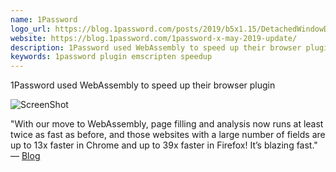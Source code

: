 ```yaml
---
name: 1Password
logo_url: https://blog.1password.com/posts/2019/b5x1.15/DetachedWindowDragAndDrop.jpg
website: https://blog.1password.com/1password-x-may-2019-update/
description: 1Password used WebAssembly to speed up their browser plugin
keywords: 1password plugin emscripten speedup
---
```


1Password used WebAssembly to speed up their browser plugin

![ScreenShot](https://blog.1password.com/posts/2019/b5x1.15/DetachedWindowDragAndDrop.jpg)

"With our move to WebAssembly, page filling and analysis now runs at least twice as fast as before, and those websites with a large number of fields are up to 13x faster in Chrome and up to 39x faster in Firefox! It’s blazing fast." — [Blog](https://blog.1password.com/1password-x-may-2019-update/)
